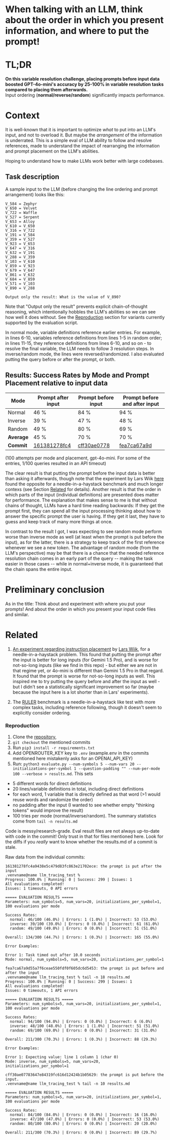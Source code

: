 # When talking with an LLM, think about the order in which you present information, and where to put the prompt!
# TL;DR
**On this variable resolution challenge, placing prompts before input data boosted GPT-4o-mini's accuracy by 25-100% in variable resolution tasks compared to placing them afterwards.**  
Input ordering (**normal/reverse/random**) significantly impacts performance.

# Context
It is well-known that it is important to optimize _what_ to put into an LLM's input, and not to overload it. But maybe the _arrangement_ of the information is underrated.
This is a simple eval of LLM ability to follow and resolve references, made to understand the impact of rearranging the information and prompt placement on the LLM's abilities.

Hoping to understand how to make LLMs work better with large codebases.

## Task description
A sample input to the LLM (before changing the line ordering and prompt arrangement) looks like this:
```
V_584 = Zephyr
V_650 = Velvet
V_722 = Waffle
V_527 = Serpent
V_653 = Alloy
V_610 = V_650
V_316 = V_722
V_191 = V_584
V_359 = V_527
V_923 = V_653
V_647 = V_316
V_632 = V_191
V_288 = V_359
V_103 = V_610
V_859 = V_923
V_679 = V_647
V_861 = V_632
V_684 = V_859
V_571 = V_103
V_890 = V_288

Output only the result: What is the value of V_890?
```
Note that "Output only the result" prevents explicit chain-of-thought reasoning, which intentionally hobbles the LLM's abilities so we can see how well it does without. See the [Reproduction](#reproduction) section for variants currently supported by the evaluation script.

In normal mode, variable definitions reference earlier entries. For example, in lines 6-10, variables reference definitions from lines 1-5 in random order; in lines 11-15, they reference definitions from lines 6-10, and so on - to resolve the final variable, the LLM needs to follow 3 resolution steps. In inverse/random mode, the lines were reversed/randomized. I also evaluated putting the query before or after the prompt, or both. 

## Results: Success Rates by Mode and Prompt Placement relative to input data
| Mode | Prompt after input | Prompt before input | Prompt before and after input |
|------|------------------|-------------------|------------------------|
| Normal | 46 % | 84 % | 94 % |
| Inverse | 39 % | 47 % | 48 % |
| Random | 49 % | 80 % | 69 % |
| **Average** | 45 % | 70 % | 70 % |
| **Commit** | [161381278fc4](https://github.com/L3Gaunt/llm_tracing_test/commit/161381278fc4a9438e5c479d83fc863e21702ece) | [cff30ae0778](https://github.com/L3Gaunt/llm_tracing_test/commit/cff30ae07783647e84319fc616d12424b1b05629) | [fea7ca67a9d](https://github.com/L3Gaunt/llm_tracing_test/commit/fea7ca67a9d55a7f6ceae550fdf0f605dc6d5453) |

(100 attempts per mode and placement, gpt-4o-mini. For some of the entries, 1/100 queries resulted in an API timeout)


The clear result is that putting the prompt before the input data is better than asking it afterwards, though note that the experiment by Lars Wiik [here][wiik-exp] found the opposite for a needle-in-a-haystack benchmark and much longer contexs (see Section [Related](#related) for details). Another result is that the order in which parts of the input (individual definitions) are presented does matter for performance.
The explanation that makes sense to me is that without chains of thought, LLMs have a hard time reading backwards: If they get the prompt first, they can spend all the input processing thinking about how to answer the specific prompt the user is having. If they get it last, they have to guess and keep track of many more things at once.

In contrast to the result I got, I was expecting to see random mode perform worse than inverse mode as well (at least when the prompt is put before the input), as for the latter, there is a strategy to keep track of the first reference whenever we see a new token. The advantage of random mode (from the LLM's perspective) may be that there is a chance that the needed reference resolution chain comes in an early part of the query -- making the task easier in those cases -- while in normal+inverse mode, it is guaranteed that the chain spans the entire input.

# Preliminary conclusion
As in the title: Think about and experiment with where you put your prompts! And about the order in which you present your input code files and similar.

# Related
1. [An experiment regarding instruction placement][wiik-exp] by [Lars Wiik][wiik-gh], for a needle-in-a-haystack problem. This found that putting the prompt after the input is better for long inputs (for Gemini 1.5 Pro), and is worse for not-so-long inputs (like we find in this repo) - but either we are not in that regime yet, or 4o-mini is different than Gemini 1.5 Pro in that regard. It found that the prompt is worse for not-so-long inputs as well. This inspired me to try putting the query before and after the input as well - but I didn't see a statistically significant improvement so far (maybe because the input here is a lot shorter than in Lars' experiments).

[wiik-exp]: https://archive.is/cLoNp
[wiik-gh]: https://github.com/LarsChrWiik

2. The [RULER](https://github.com/NVIDIA/RULER) benchmark is a needle-in-a-haystack like test with more complex tasks, including reference following, though it doesn't seem to explicitly consider ordering.

### Reproduction
1. Clone the [repository](https://github.com/L3Gaunt/llm_tracing_test),
2. `git checkout` the mentioned commits
3. Run `pip3 install -r requirements.txt`
4. Add OPENROUTER_KEY key to `.env` (example.env in the commits mentioned here mistakenly asks for an OPENAI_API_KEY)
5. Run: `python3 evaluate.py --num-symbols 5 --num-vars 20 --initializations-per-symbol 1 --question-padding "" --num-per-mode 100 --verbose > results.md`. This sets
- 5 different words for direct definitions
- 20 lines/variable definitions in total, including direct definitions
- for each word, 1 variable that is directly defined as that word (>1 would reuse words and randomize the order)
- no padding after the input (I wanted to see whether empty "thinking tokens" would improve the result)
- 100 tries per mode (normal/inverse/random). The summary statistics come from `tail -n results.md`

Code is messy/research-grade. Eval result files are not always up-to-date with code in the commit! Only trust in that for files mentioned here. Look for the diffs if you _really_ want to know whether the results.md of a commit is stale.

Raw data from the individual commits:
```
161381278fc4a9438e5c479d83fc863e21702ece: the prompt is put after the input
.venvname@name llm_tracing_test % 
Progress: 100.0% | Running: 0 | Success: 299 | Issues: 1
All evaluations completed!
Issues: 1 timeouts, 0 API errors

===== EVALUATION RESULTS =====
Parameters: num_symbols=5, num_vars=20, initializations_per_symbol=1, 100 evaluations per mode

Success Rates:
  normal: 46/100 (46.0%) | Errors: 1 (1.0%) | Incorrect: 53 (53.0%)
  inverse: 39/100 (39.0%) | Errors: 0 (0.0%) | Incorrect: 61 (61.0%)
  random: 49/100 (49.0%) | Errors: 0 (0.0%) | Incorrect: 51 (51.0%)

Overall: 134/300 (44.7%) | Errors: 1 (0.3%) | Incorrect: 165 (55.0%)

Error Examples:

Error 1: Task timed out after 10.0 seconds
Mode: normal, num_symbols=5, num_vars=20, initializations_per_symbol=1

fea7ca67a9d55a7f6ceae550fdf0f605dc6d5453: the prompt is put before and after the input
.venvname@name llm_tracing_test % tail -n 18 results.md                                
Progress: 100.0% | Running: 0 | Success: 299 | Issues: 1
All evaluations completed!
Issues: 0 timeouts, 1 API errors

===== EVALUATION RESULTS =====
Parameters: num_symbols=5, num_vars=20, initializations_per_symbol=1, 100 evaluations per mode

Success Rates:
  normal: 94/100 (94.0%) | Errors: 0 (0.0%) | Incorrect: 6 (6.0%)
  inverse: 48/100 (48.0%) | Errors: 1 (1.0%) | Incorrect: 51 (51.0%)
  random: 69/100 (69.0%) | Errors: 0 (0.0%) | Incorrect: 31 (31.0%)

Overall: 211/300 (70.3%) | Errors: 1 (0.3%) | Incorrect: 88 (29.3%)

Error Examples:

Error 1: Expecting value: line 1 column 1 (char 0)
Mode: inverse, num_symbols=5, num_vars=20, initializations_per_symbol=1

cff30ae07783647e84319fc616d12424b1b05629: the prompt is put before the input.
.venvname@name llm_tracing_test % tail -n 10 results.md

===== EVALUATION RESULTS =====
Parameters: num_symbols=5, num_vars=20, initializations_per_symbol=1, 100 evaluations per mode

Success Rates:
  normal: 84/100 (84.0%) | Errors: 0 (0.0%) | Incorrect: 16 (16.0%)
  inverse: 47/100 (47.0%) | Errors: 0 (0.0%) | Incorrect: 53 (53.0%)
  random: 80/100 (80.0%) | Errors: 0 (0.0%) | Incorrect: 20 (20.0%)

Overall: 211/300 (70.3%) | Errors: 0 (0.0%) | Incorrect: 89 (29.7%)
```
